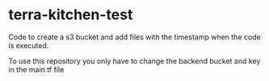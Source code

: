 # terra-kitchen-test

Code to create a s3 bucket and add files with the timestamp when the code is executed.

To use this repository you only have to change the backend bucket and key in the main.tf file
